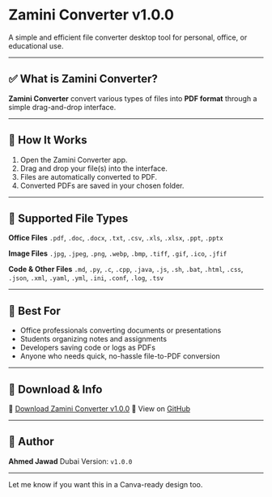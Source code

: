 # Zamini Converter v1.0.0

A simple and efficient file converter desktop tool for personal, office, or educational use.

---

## ✅ What is Zamini Converter?

**Zamini Converter**  convert various types of files into **PDF format** through a simple drag-and-drop interface.

---

## 🚀 How It Works

1. Open the Zamini Converter app.
2. Drag and drop your file(s) into the interface.
3. Files are automatically converted to PDF.
4. Converted PDFs are saved in your chosen folder.

---

## 📂 Supported File Types

**Office Files**
`.pdf`, `.doc`, `.docx`, `.txt`, `.csv`, `.xls`, `.xlsx`, `.ppt`, `.pptx`

**Image Files**
`.jpg`, `.jpeg`, `.png`, `.webp`, `.bmp`, `.tiff`, `.gif`, `.ico`, `.jfif`

**Code & Other Files**
`.md`, `.py`, `.c`, `.cpp`, `.java`, `.js`, `.sh`, `.bat`, `.html`, `.css`,
`.json`, `.xml`, `.yaml`, `.yml`, `.ini`, `.conf`, `.log`, `.tsv`

---

## 🌟 Best For

* Office professionals converting documents or presentations
* Students organizing notes and assignments
* Developers saving code or logs as PDFs
* Anyone who needs quick, no-hassle file-to-PDF conversion

---

## 🔗 Download & Info

🔹 [Download Zamini Converter v1.0.0](https://ahmedjawad123.github.io/Zamini-Converter_v1.0.0/)
🔹 View on [GitHub](https://github.com/ahmedjawad123/Zamini-Converter_v1.0.0)

---

## 👤 Author

**Ahmed Jawad**
Dubai
Version: `v1.0.0`

---

Let me know if you want this in a Canva-ready design too.
